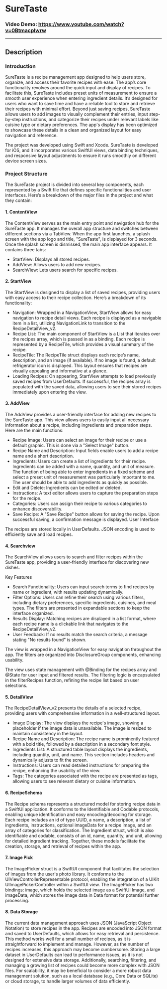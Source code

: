 # SureTaste
### Video Demo:  https://www.youtube.com/watch?v=0BtmacpIwrw
-------------------------------------------------------------------
## Description

### Introduction
SureTaste is a recipe management app designed to help users store, organize, and access their favorite recipes with ease.
The app’s core functionality revolves around the quick input and display of recipes. To facilitate this, SureTaste includes preset units of measurement to ensure a smooth user experience when entering ingredient details. It’s designed for users who want to save time and have a reliable tool to store and retrieve their recipes with minimal effort.
Beyond just saving recipes, SureTaste allows users to add images to visually complement their entries, input step-by-step instructions, and categorize their recipes under relevant labels like cuisine type or dietary preferences. The app's display has been optimized to showcase these details in a clean and organized layout for easy navigation and reference.

The project was developed using Swift and Xcode. SureTaste is developed for iOS, and it incorporates various SwiftUI views, data binding techniques, and responsive layout adjustments to ensure it runs smoothly on different device screen sizes.

### Project Structure
The SureTaste project is divided into several key components, each represented by a Swift file that defines specific functionalities and user interfaces. Here’s a breakdown of the major files in the project and what they contain:

#### 1. ContentView
The ContentView serves as the main entry point and navigation hub for the SureTaste app. It manages the overall app structure and switches between different sections via a TabView. When the app first launches, a splash screen with the app logo and title, "SureTaste", is displayed for 3 seconds.
Once the splash screen is dismissed, the main app interface appears. It contains three tabs:
- StartView: Displays all stored recipes.
- AddView: Allows users to add new recipes.
- SearchView: Lets users search for specific recipes.

#### 2. StartView
The StartView is designed to display a list of saved recipes, providing users with easy access to their recipe collection. Here’s a breakdown of its functionality:

- Navigation: Wrapped in a NavigationView, StartView allows for easy navigation to recipe detail views. Each recipe is displayed as a navigable item in a list, utilizing NavigationLink to transition to the RecipeDetailView_v2.
- Recipe List: The main component of StartView is a List that iterates over the recipes array, which is passed in as a binding. Each recipe is represented by a RecipeTile, which provides a visual summary of the recipe.
- RecipeTile: The RecipeTile struct displays each recipe’s name, description, and an image (if available). If no image is found, a default refrigerator icon is displayed. This layout ensures that recipes are visually appealing and informative at a glance.
- Loading Recipes: On appearing, StartView attempts to load previously saved recipes from UserDefaults. If successful, the recipes array is populated with the saved data, allowing users to see their stored recipes immediately upon entering the view.

#### 3. AddView
The AddView provides a user-friendly interface for adding new recipes to the SureTaste app. This view allows users to easily input all necessary information about a recipe, including ingredients and preparation steps.
Here are the main functions:
- Recipe Image: Users can select an image for their recipe or use a default graphic. This is done via a "Select Image" button.
- Recipe Name and Description: Input fields enable users to add a recipe name and a short description.
- Ingredients: Users can create a list of ingredients for their recipe. Ingredients can be added with a name, quantity, and unit of measure. The function of being able to enter ingredients in a fixed scheme and select a preset unit of measurement was particularly important to me. The user should be able to add ingredients as quickly as possible.  
- Edit and Delete: Ingredients can be edited or deleted.
- Instructions: A text editor allows users to capture the preparation steps for the recipe.
- Categories: Users can assign their recipe to various categories to enhance discoverability.
- Save Recipe: A "Save Recipe" button allows for saving the recipe. Upon successful saving, a confirmation message is displayed.
User Interface

The recipes are stored locally in UserDefaults. JSON encoding is used to efficiently save and load recipes.

#### 4. Searchview
The SearchView allows users to search and filter recipes within the SureTaste app, providing a user-friendly interface for discovering new dishes.

Key Features

- Search Functionality: Users can input search terms to find recipes by name or ingredient, with results updating dynamically.
- Filter Options: Users can refine their search using various filters, including dietary preferences, specific ingredients, cuisines, and meal types. The filters are presented in expandable sections to keep the interface organized.
- Results Display: Matching recipes are displayed in a list format, where each recipe name is a clickable link that navigates to the RecipeDetailView_v2.
- User Feedback: If no results match the search criteria, a message stating "No results found" is shown.


The view is wrapped in a NavigationView for easy navigation throughout the app.
The filters are organized into DisclosureGroup components, enhancing usability.

The view uses state management with @Binding for the recipes array and @State for user input and filtered results.
The filtering logic is encapsulated in the filterRecipes function, refining the recipe list based on user selections.

#### 5. DetailView
The RecipeDetailView_v2 presents the details of a selected recipe, providing users with comprehensive information in a well-structured layout.

- Image Display: The view displays the recipe's image, showing a placeholder if the image data is unavailable. The image is resized to maintain consistency in the layout.
- Recipe Name and Description: The recipe name is prominently featured with a bold title, followed by a description in a secondary font style.
- Ingredients List: A structured table layout displays the ingredients, including quantity, unit, and name. This section includes headers and dynamically adjusts to fit the screen.
- Instructions: Users can read detailed instructions for preparing the recipe, enhancing the usability of the view.
- Tags: The categories associated with the recipe are presented as tags, allowing users to see relevant dietary or cuisine information.

#### 6. RecipeSchema
The Recipe schema represents a structured model for storing recipe data in a SwiftUI application. It conforms to the Identifiable and Codable protocols, enabling unique identification and easy encoding/decoding for storage. Each recipe includes an id of type UUID, a name, a description, a list of ingredients, instructions, optional imageData for a recipe image, and an array of categories for classification. The Ingredient struct, which is also identifiable and codable, consists of an id, name, quantity, and unit, allowing for detailed ingredient tracking. Together, these models facilitate the creation, storage, and retrieval of recipes within the app.

#### 7. Image Pick
The ImagePicker struct is a SwiftUI component that facilitates the selection of images from the user's photo library. It conforms to the UIViewControllerRepresentable protocol, enabling the integration of a UIKit UIImagePickerController within a SwiftUI view. The ImagePicker has two bindings: image, which holds the selected image as a SwiftUI Image, and imageData, which stores the image data in Data format for potential further processing.

#### 8. Data Storage
The current data management approach uses JSON (JavaScript Object Notation) to store recipes in the app. Recipes are encoded into JSON format and saved to UserDefaults, which allows for easy retrieval and persistence. This method works well for a small number of recipes, as it is straightforward to implement and manage.
However, as the number of recipes increases, this approach may become cumbersome. Storing a large dataset in UserDefaults can lead to performance issues, as it is not designed for extensive data storage. Additionally, searching, filtering, and managing a growing list of recipes could become more complex with JSON files. For scalability, it may be beneficial to consider a more robust data management solution, such as a local database (e.g., Core Data or SQLite) or cloud storage, to handle larger volumes of data efficiently.
